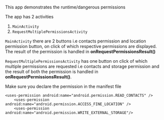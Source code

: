 This app demonstrates the runtime/dangerous permissions

The app has 2 activities 
1. `MainActivity`
2. `RequestMultiplePermissionsActivity`

`MainActivity` there are 2 buttons i.e contacts permission and location permission button, on click of which respective permissions are displayed. 
The result of the permission is handled in **onRequestPermissionsResult()**

`RequestMultiplePermissionsActivity` has one button on click of which multiple permissions are requested i.e contacts and storage permission and the result of both the permission is handled 
in **onRequestPermissionsResult()**.

Make sure you declare the permission in the manifest file 

```
<uses-permission android:name="android.permission.READ_CONTACTS" />
    <uses-permission android:name="android.permission.ACCESS_FINE_LOCATION" />
    <uses-permission android:name="android.permission.WRITE_EXTERNAL_STORAGE"/>
```
